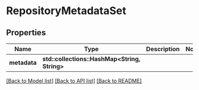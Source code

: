 # RepositoryMetadataSet

## Properties

Name | Type | Description | Notes
------------ | ------------- | ------------- | -------------
**metadata** | **std::collections::HashMap<String, String>** |  | 

[[Back to Model list]](../README.md#documentation-for-models) [[Back to API list]](../README.md#documentation-for-api-endpoints) [[Back to README]](../README.md)


